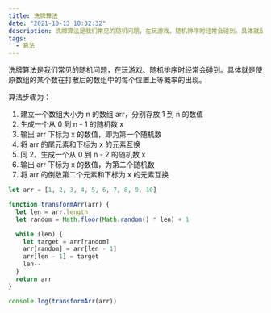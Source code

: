 ```yaml
---
title: 洗牌算法
date: "2021-10-13 10:32:32"
description: 洗牌算法是我们常见的随机问题，在玩游戏、随机排序时经常会碰到。具体就是使原数组的某个数在打散后的数组中的每个位置上等概率的出现。
tags:
  - 算法
---
```


洗牌算法是我们常见的随机问题，在玩游戏、随机排序时经常会碰到。具体就是使原数组的某个数在打散后的数组中的每个位置上等概率的出现。

算法步骤为：

1.  建立一个数组大小为 n 的数组 arr，分别存放 1 到 n 的数值
2.  生成一个从 0 到 n - 1 的随机数 x
3.  输出 arr 下标为 x 的数值，即为第一个随机数
4.  将 arr 的尾元素和下标为 x 的元素互换
5.  同 2，生成一个从 0 到 n - 2 的随机数 x
6.  输出 arr 下标为 x 的数值，为第二个随机数
7.  将 arr 的倒数第二个元素和下标为 x 的元素互换

```javascript
let arr = [1, 2, 3, 4, 5, 6, 7, 8, 9, 10]

function transformArr(arr) {
  let len = arr.length
  let random = Math.floor(Math.random() * len) + 1

  while (len) {
    let target = arr[random]
    arr[random] = arr[len - 1]
    arr[len - 1] = target
    len--
  }
  return arr
}

console.log(transformArr(arr))
```
